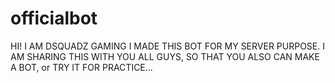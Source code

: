 # officialbot
HI! I AM DSQUADZ GAMING
I  MADE THIS BOT FOR MY SERVER PURPOSE.
I AM SHARING THIS WITH YOU ALL GUYS, SO THAT YOU ALSO CAN MAKE A BOT, or TRY IT FOR PRACTICE...
